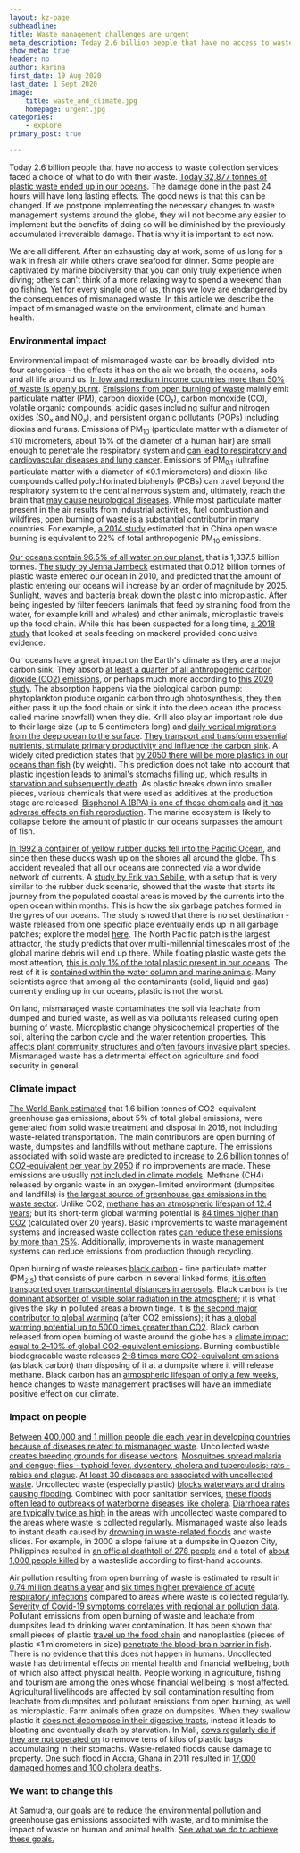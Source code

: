 ```yaml
---
layout: kz-page
subheadline: 
title: Waste management challenges are urgent
meta_description: Today 2.6 billion people that have no access to waste collection services faced a choice of what to do with their waste. Today 32,877 tonnes of plastic waste ended up in our oceans. The damage done in the past 24 hours will have long lasting effects. The good news is that this can be changed. If we postpone implementing the necessary changes to waste management systems around the globe, they will not become any easier to implement but the benefits of doing so will be diminished by the previously accumulated irreversible damage. That is why it is important to act now.
show_meta: true
header: no
author: karina
first_date: 19 Aug 2020
last_date: 1 Sept 2020
image:
    title: waste_and_climate.jpg
    homepage: urgent.jpg
categories:
    - explore
primary_post: true

---
```


Today 2.6 billion people that have no access to waste collection services faced a choice of what to do with their waste. <!-- cite -->
[Today 32,877 tonnes of plastic waste ended up in our oceans][7]. 
The damage done in the past 24 hours will have long lasting effects. 
The good news is that this can be changed. 
If we postpone implementing the necessary changes to waste management systems around the globe, they will not become any easier to implement but the benefits of doing so will be diminished by the previously accumulated irreversible damage. 
That is why it is important to act now.


We are all different. 
After an exhausting day at work, some of us long for a walk in fresh air while others crave seafood for dinner. 
Some people are captivated by marine biodiversity that you can only truly experience when diving; others can't think of a more relaxing way to spend a weekend than go fishing. 
Yet for every single one of us, things we love are endangered by the consequences of mismanaged waste. 
In this article we describe the impact of mismanaged waste on the environment, climate and human health. 



### Environmental impact 

Environmental impact of mismanaged waste can be broadly divided into four categories - the effects it has on the air we breath, the oceans, soils and all life around us. 
[In low and medium income countries more than 50% of waste is openly burnt][1].
[Emissions from open burning of waste][3] mainly emit particulate matter (PM), carbon dioxide (CO&#8322;), carbon monoxide (CO), volatile organic compounds, acidic gases including sulfur and nitrogen oxides (SO<sub>x</sub> and NO<sub>x</sub>), and persistent organic pollutants (POPs) including dioxins and furans.
Emissions of PM<sub>10</sub> (particulate matter with a diameter of &le;10 micrometers, about 15% of the diameter of a human hair) are small enough to penetrate the respiratory system and [can lead to respiratory and cardiovascular diseases and lung cancer][2].
Emissions of PM<sub>0.1</sub> (ultrafine particulate matter with a diameter of &le;0.1 micrometers) and dioxin-like compounds called polychlorinated biphenyls (PCBs) can travel beyond the respiratory system to the central nervous system and, ultimately, reach the brain that [may cause neurological diseases][3].
While most particulate matter present in the air results from industrial activities, fuel combustion and wildfires, open burning of waste is a substantial contributor in many countries. 
For example, [a 2014 study][4] estimated that in China open waste burning is equivalent to 22% of total anthropogenic PM<sub>10</sub> emissions.


[Our oceans contain 96.5% of all water on our planet][6], that is 1,337.5 billion tonnes. 
[The study by Jenna Jambeck][7] estimated that 0.012 billion tonnes of plastic waste entered our ocean in 2010, and predicted that the amount of plastic entering our oceans will increase by an order of magnitude by 2025. 
Sunlight, waves and bacteria break down the plastic into microplastic.
After being ingested by filter feeders (animals that feed by straining food from the water, for example krill and whales) and other animals, microplastic travels up the food chain. 
While this has been suspected for a long time, [a 2018 study][12] that looked at seals feeding on mackerel provided conclusive evidence.


Our oceans have a great impact on the Earth's climate as they are a major carbon sink. 
They absorb [at least a quarter of all anthropogenic carbon dioxide (CO2) emissions][14], or perhaps much more according to [this 2020 study][13]. 
The absorption happens via the biological carbon pump: phytoplankton produce organic carbon through photosynthesis, they then either pass it up the food chain or sink it into the deep ocean (the process called marine snowfall) when they die. 
Krill also play an important role due to their large size (up to 5 centimeters long) and [daily vertical migrations from the deep ocean to the surface][15]. 
[They transport and transform essential nutrients, stimulate primary productivity and influence the carbon sink][17]. 
A widely cited prediction states that [by 2050 there will be more plastics in our oceans than fish][16] (by weight). 
This prediction does not take into account that [plastic ingestion leads to animal's stomachs filling up, which results in starvation and subsequently death][18].
As plastic breaks down into smaller pieces, various chemicals that were used as additives at the production stage are released. 
[Bisphenol A (BPA) is one of those chemicals][19] and [it has adverse effects on fish reproduction][20]. 
The marine ecosystem is likely to collapse before the amount of plastic in our oceans surpasses the amount of fish. 


[In 1992 a container of yellow rubber ducks fell into the Pacific Ocean][5], and since then these ducks wash up on the shores all around the globe. 
This accident revealed that all our oceans are connected via a worldwide network of currents. 
A [study by Erik van Sebille][9], with a setup that is very similar to the rubber duck scenario, showed that the waste that starts its journey from the populated coastal areas is moved by the currents into the open ocean within months. 
This is how the six garbage patches formed in the gyres of our oceans. 
The study showed that there is no set destination - waste released from one specific place eventually ends up in all garbage patches; explore the model [here][10]. 
The North Pacific patch is the largest attractor, the study predicts that over multi-millennial timescales most of the global marine debris will end up there. 
While floating plastic waste gets the most attention, [this is only 1% of the total plastic present in our oceans][11].
The rest of it is [contained within the water column and marine animals][21].
Many scientists agree that among all the contaminants (solid, liquid and gas) currently ending up in our oceans, plastic is not the worst.


On land, mismanaged waste contaminates the soil via leachate from dumped and buried waste, as well as via pollutants released during open burning of waste. 
Microplastic change physicochemical properties of the soil, altering the carbon cycle and the water retention properties. 
This [affects plant community structures and often favours invasive plant species][22]. 
Mismanaged waste has a detrimental effect on agriculture and food security in general.



### <a name="climate"></a> Climate impact 

[The World Bank estimated][1] that 1.6 billion tonnes of CO2-equivalent greenhouse gas emissions, about 5% of total global emissions, were generated from solid waste treatment and disposal in 2016, not including waste-related transportation.
The main contributors are open burning of waste, dumpsites and landfills without methane capture.
The emissions associated with solid waste are predicted to [increase to 2.6 billion tonnes of CO2-equivalent per year by 2050][1] if no improvements are made. 
These emissions are usually [not included in climate models][4].
Methane (CH4) released by organic waste in an oxygen-limited environment (dumpsites and landfills) is [the largest source of greenhouse gas emissions in the waste sector][1].
Unlike CO2, [methane has an atmospheric lifespan of 12.4 years][23]; but its short-term global warming potential is [84 times higher than CO2][23] (calculated over 20 years).
Basic improvements to waste management systems and increased waste collection rates [can reduce these emissions by more than 25%][1]. 
Additionally, improvements in waste management systems can reduce  emissions from production through recycling.


Open burning of waste releases [black carbon][8] - fine particulate matter (PM<sub>2.5</sub>) that consists of pure carbon in several linked forms, [it is often transported over transcontinental distances in aerosols][24].
Black carbon is the [dominant absorber of visible solar radiation in the atmosphere][24]; it is what gives the sky in polluted areas a brown tinge.
It is [the second major contributor to global warming][24] (after CO2 emissions); it has [a global warming potential up to 5000 times greater than CO2][25]. 
Black carbon released from open burning of waste around the globe has a [climate impact equal to 2–10% of global CO2-equivalent emissions][25].
Burning combustible biodegradable waste releases [2–8 times more CO2-equivalent emissions][25] (as black carbon) than disposing of it at a dumpsite where it will release methane. 
Black carbon has an [atmospheric lifespan of only a few weeks][24], hence changes to waste management practises will have an immediate positive effect on our climate. 


<!-- impact of mismanaged waste on climate, environement and health

1/4 of all waste mismanaged (500+ million tonnes of waste every year and growing)

amount of waste growing due to urbanisation, population growth and increasing purchasing power

Organic waste is one of the main sources of CH4

tipping point for the ocean?
https://amp.theguardian.com/environment/2022/mar/07/climate-crisis-amazon-rainforest-tipping-point



Open burning of waste 
Black carbon - tiny particles transported over transcontinental distances

40% of black carbon emissions come from open burning of biomass (forest fires, open burning of agricultural, municipal and medical waste)

Black carbon climate impact is 4x greater than CH4 impact

Data is patchy, so this is often excluded from climate models



Damaging the sinks
Our oceans absorb 17% of CO2 emissions and produce oxygen. 
Waste flowing into the oceans reduce their ability to do this.

Leachate from waste, ash from open burning of waste, wastewater from recycling, etc. reduce soil's ability to absorb CO2.

Warmer weather increases ground-level ozone from N2O, CH4, volatile organic compounds and other precursors.
Ground-level ozone is a GHG, and is toxic to life.
China loses 1/3 of its wheat harvest and 1/4 of its rice harvest to ozone. -->


### Impact on people

[Between 400,000 and 1 million people die each year in developing countries because of diseases related to mismanaged waste][26]. 
Uncollected waste [creates breeding grounds for disease vectors][26]. 
[Mosquitoes spread malaria and dengue; flies - typhoid fever, dysentery, cholera and tuberculosis; rats - rabies and plague][26]. 
[At least 30 diseases are associated with uncollected waste][26].
Uncollected waste (especially plastic) [blocks waterways and drains causing flooding][26]. 
Combined with poor sanitation services, [these floods often lead to outbreaks of waterborne diseases like cholera][26].
[Diarrhoea rates are typically twice as high][27] in the areas with uncollected waste compared to the areas where waste is collected regularly. 
Mismanaged waste also leads to instant death caused by [drowning in waste-related floods][26] and waste slides. 
For example, in 2000 a slope failure at a dumpsite in Quezon City, Philippines resulted in [an official deathtoll of 278 people][28] and a total of [about 1,000 people killed][32] by a wasteslide according to first-hand accounts.


Air pollution resulting from open burning of waste is estimated to result in [0.74 million deaths a year][26] and [six times higher prevalence of acute respiratory infections][27] compared to areas where waste is collected regularly. 
[Severity of Covid-19 symptoms correlates with regional air pollution data][30].
Pollutant emissions from open burning of waste and leachate from dumpsites lead to drinking water contamination. 
It has been shown that small pieces of plastic [travel up the food chain][12] and nanoplastics (pieces of plastic &le;1 micrometers in size) [penetrate the blood-brain barrier in fish][29]. 
There is no evidence that this does not happen in humans. 
Uncollected waste has detrimental effects on mental health and financial wellbeing, both of which also affect physical health. 
People working in agriculture, fishing and tourism are among the ones whose financial wellbeing is most affected. 
Agricultural livelihoods are affected by soil contamination resulting from leachate from dumpsites and pollutant emissions from open burning, as well as microplastic. 
Farm animals often graze on dumpsites. 
When they swallow plastic it [does not decompose in their digestive tracts][26], instead it leads to bloating and eventually death by starvation. 
In Mali, [cows regularly die if they are not operated on][27] to remove tens of kilos of plastic bags accumulating in their stomachs. 
Waste-related floods cause damage to property.
One such flood in Accra, Ghana in 2011 resulted in [17,000 damaged homes and 100 cholera deaths][26].



### We want to change this

At Samudra, our goals are to reduce the environmental pollution and greenhouse gas emissions associated with waste, and to minimise the impact of waste on human and animal health. [See what we do to achieve these goals.][31]




[1]: https://datatopics.worldbank.org/what-a-waste/
[2]: https://www.euro.who.int/en/health-topics/environment-and-health/air-quality/publications/2013/health-effects-of-particulate-matter.-policy-implications-for-countries-in-eastern-europe,-caucasus-and-central-asia-2013
[3]: https://link.springer.com/article/10.1007/s40726-016-0039-z
[4]: https://pubs.acs.org/doi/abs/10.1021/es502250z
[5]: https://www.bbc.co.uk/programmes/articles/5r4gpxYrCv2KknmvP1Zcrn3/filming-rubber-ducks-in-the-big-blue
[6]: https://www.usgs.gov/media/images/all-earths-water-a-single-sphere
[7]: https://science.sciencemag.org/content/347/6223/768
[8]: https://www.sciencedirect.com/science/article/pii/S0269749113003266
[9]: https://iopscience.iop.org/article/10.1088/1748-9326/7/4/044040
[10]: https://plasticadrift.org/
[11]: https://iopscience.iop.org/article/10.1088/1748-9326/10/12/124006
[12]: https://www.sciencedirect.com/science/article/pii/S0269749117343294
[13]: https://www.pnas.org/content/117/18/9679
[14]: https://www.icriforum.org/wp-content/uploads/2019/12/Climate_Carbon_CoralReefs.pdf
[15]: https://www.sciencedirect.com/science/article/pii/S0960982206011948
[16]: https://www.ellenmacarthurfoundation.org/publications/the-new-plastics-economy-rethinking-the-future-of-plastics
[17]: https://www.nature.com/articles/s41467-019-12668-7
[18]: https://www.tandfonline.com/doi/full/10.1080/10643389.2019.1631990
[19]: https://www.sciencedirect.com/science/article/pii/S0045653502007890
[20]: https://www.sciencedirect.com/science/article/pii/S0045653519300335
[21]: https://www.nature.com/articles/s41598-019-44117-2
[22]: https://pubs.acs.org/doi/10.1021/acs.est.0c01051
[23]: https://www.ipcc.ch/site/assets/uploads/2018/02/WG1AR5_Chapter08_FINAL.pdf
[24]: https://www.nature.com/articles/ngeo156
[25]: https://www.sciencedirect.com/science/article/pii/S1352231019304388
[26]: https://wasteaid.org/wp-content/uploads/2019/05/2019-Tearfund-Consortium-No-time-to-waste-En.pdf
[27]: https://thecitywasteproject.files.wordpress.com/2013/03/solid_waste_management_in_the_worlds-cities.pdf
[28]: https://ascelibrary.org/doi/10.1061/%28ASCE%290887-3828%282005%2919%3A2%28100%29
[29]: https://www.nature.com/articles/s41598-017-10813-0
[30]: https://www.sciencedirect.com/science/article/pii/S0269749120332115
[31]: /projects/
[32]: https://en.wikipedia.org/wiki/Payatas_landslide
